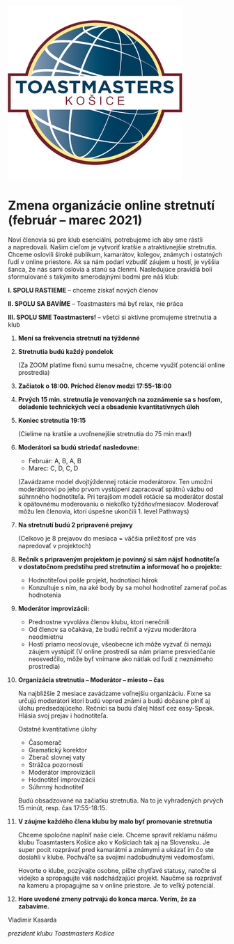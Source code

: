 ![alt text][logo]
# Zmena organizácie online stretnutí (február – marec 2021)

Noví členovia sú pre klub esenciálni, potrebujeme ich aby sme rástli a napredovali. Našim cieľom je vytvoriť kratšie a atraktívnejšie stretnutia. Chceme oslovili široké publikum, kamarátov, kolegov, známych i ostatných ľudí v online priestore. Ak sa nám podarí vzbudiť záujem u hostí, je vyššia šanca, že nás sami oslovia a stanú sa členmi.
Nasledujúce pravidlá boli sformulované s takýmito smerodajnými bodmi pre náš klub:

**I. SPOLU RASTIEME** – chceme získať nových členov

**II. SPOLU SA BAVÍME** – Toastmasters má byť relax, nie práca

**III. SPOLU SME Toastmasters!** – všetci si aktívne promujeme stretnutia a klub

1. **Mení sa frekvencia stretnutí na týždenné**
2. **Stretnutia budú každý pondelok**

    (Za ZOOM platíme fixnú sumu mesačne, chceme využiť potenciál online prostredia)
3. **Začiatok o 18:00. Príchod členov medzi 17:55-18:00**
4. **Prvých 15 min. stretnutia je venovaných na zoznámenie sa s hosťom, doladenie technických vecí a obsadenie kvantitatívnych úloh**
5. **Koniec stretnutia 19:15**

    (Cielime na kratšie a uvoľnenejšie stretnutia do 75 min max!) 
6. **Moderátori sa budú striedať nasledovne:**
	- Február: A, B, A, B
	- Marec: C, D, C, D

    (Zavádzame model dvojtýždennej rotácie moderátorov. Ten umožní moderátorovi po jeho prvom vystúpení zapracovať spätnú väzbu od súhrnného hodnotiteľa. Pri terajšom modeli rotácie sa moderátor dostal k opätovnému moderovaniu o niekoľko týždňov/mesiacov. Moderovať môžu len členovia, ktorí úspešne ukončili 1. level Pathways)

7. **Na stretnutí budú 2 pripravené prejavy**

	(Celkovo je 8 prejavov do mesiaca = väčšia príležitosť pre vás napredovať v projektoch)
8. **Rečník s pripraveným projektom je povinný si sám nájsť hodnotiteľa v dostatočnom predstihu pred stretnutím a informovať ho o projekte:**
	- Hodnotiteľovi pošle projekt, hodnotiaci hárok
    - Konzultuje s ním, na aké body by sa mohol hodnotiteľ zamerať počas hodnotenia
9. **Moderátor improvizácii:**
    - Prednostne vyvoláva členov klubu, ktorí nerečnili
    - Od členov sa očakáva, že budú rečniť a výzvu moderátora neodmietnu
    - Hostí priamo neoslovuje, všeobecne ich môže vyzvať či nemajú záujem vystúpiť
	(V online prostredí sa nám priame presviedčanie neosvedčilo, môže byť vnímane ako nátlak od ľudí z neznámeho prostredia)
10. **Organizácia stretnutia – Moderátor – miesto – čas**

    Na najbližšie 2 mesiace zavádzame voľnejšiu organizáciu. Fixne sa určujú moderátori ktorí budú vopred známi a budú dočasne plniť aj úlohu predsedajúceho. Rečníci sa budú ďalej hlásiť cez easy-Speak. Hlásia svoj prejav i hodnotiteľa.

    Ostatné kvantitatívne úlohy
    - Časomerač
    - Gramatický korektor
    - Zberač slovnej vaty
    - Strážca pozornosti
    - Moderátor improvizácii
    - Hodnotiteľ improvizácii
    - Súhrnný hodnotiteľ

    Budú obsadzované na začiatku stretnutia. Na to je vyhradených prvých 15 minút, resp. čas 17:55-18:15.

11. **V záujme každého člena klubu by malo byť promovanie stretnutia**

    Chceme spoločne naplniť naše ciele. Chceme spraviť reklamu nášmu klubu Toasmtasters Košice ako v Košiciach tak aj na Slovensku. Je super pocit rozprávať pred kamarátmi a známymi a ukázať im čo ste dosiahli v klube. Pochváľte sa svojimi nadobudnutými vedomosťami.

    Hovorte o klube, pozývajte osobne, píšte chytľavé statusy, natočte si videjko a spropagujte váš nadchádzajúci projekt. Naučme sa rozprávať na kameru a propagujme sa v online priestore. Je to veľký potenciál.

12. **Hore uvedené zmeny potrvajú do konca marca. Verím, že za zabavíme.**

Vladimír Kasarda

*prezident klubu Toastmasters Košice*

[logo]: https://github.com/toastmasters-kosice/graficke-podklady/raw/master/Log%C3%A1/%C5%A0tandardn%C3%A9%20zmen%C5%A1en%C3%A9%20logo%20TMKE.png "Logo Toastmasters Košice"
